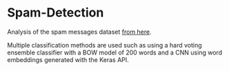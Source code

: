 # Spam-Detection
Analysis of the spam messages dataset [from here](https://archive.ics.uci.edu/dataset/228/sms+spam+collection).

Multiple classification methods are used such as using a hard voting ensemble classifier with a BOW model of 200 words and a CNN using word embeddings generated with the Keras API.
